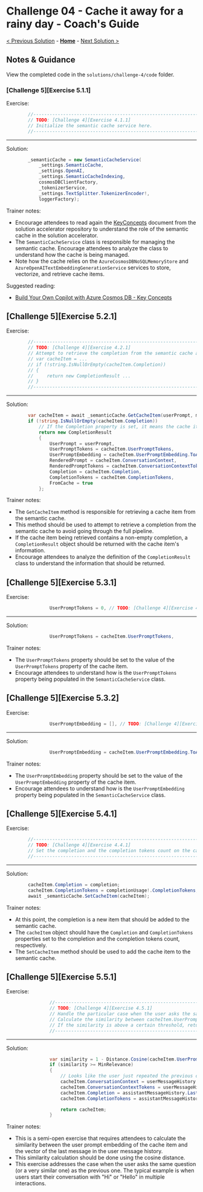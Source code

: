 # Challenge 04 - Cache it away for a rainy day - Coach's Guide

[< Previous Solution](./Solution-03.md) - **[Home](./README.md)** - [Next Solution >](./Solution-05.md)

## Notes & Guidance

View the completed code in the `solutions/challenge-4/code` folder.

### [Challenge 5][Exercise 5.1.1]

Exercise:

```csharp
        //--------------------------------------------------------------------------------------------------------
        // TODO: [Challenge 4][Exercise 4.1.1]
        // Initialize the semantic cache service here.
        //--------------------------------------------------------------------------------------------------------
```

---

Solution:

```csharp
        _semanticCache = new SemanticCacheService(
            _settings.SemanticCache,
            _settings.OpenAI,
            _settings.SemanticCacheIndexing,
            cosmosDBClientFactory,
            _tokenizerService,
            _settings.TextSplitter.TokenizerEncoder!,
            loggerFactory);
```

Trainer notes:

- Encourage attendees to read again the [KeyConcepts](https://github.com/Azure/BuildYourOwnCopilot/blob/main/docs/concepts.md) document from the solution accelerator repository to understand the role of the semantic cache in the solution accelerator.
- The `SemanticCacheService` class is responsible for managing the semantic cache. Encourage attendees to analyze the class to understand how the cache is being managed.
- Note how the cache relies on the `AzureCosmosDBNoSQLMemoryStore` and `AzureOpenAITextEmbeddingGenerationService` services to store, vectorize, and retrieve cache items.

Suggested reading:

- [Build Your Own Copilot with Azure Cosmos DB - Key Concepts](https://github.com/Azure/BuildYourOwnCopilot/blob/main/docs/concepts.md)

## [Challenge 5][Exercise 5.2.1]

Exercise:

```csharp
        //--------------------------------------------------------------------------------------------------------
        // TODO: [Challenge 4][Exercise 4.2.1]
        // Attempt to retrieve the completion from the semantic cache and return it.
        // var cacheItem = ...
        // if (!string.IsNullOrEmpty(cacheItem.Completion))
        // {
        //     return new CompletionResult ...
        // }
        //--------------------------------------------------------------------------------------------------------
```

---

Solution:

```csharp
        var cacheItem = await _semanticCache.GetCacheItem(userPrompt, messageHistory);
        if (!string.IsNullOrEmpty(cacheItem.Completion))
            // If the Completion property is set, it means the cache item was populated with a hit from the cache
            return new CompletionResult
            {
                UserPrompt = userPrompt,
                UserPromptTokens = cacheItem.UserPromptTokens,
                UserPromptEmbedding = cacheItem.UserPromptEmbedding.ToArray(),
                RenderedPrompt = cacheItem.ConversationContext,
                RenderedPromptTokens = cacheItem.ConversationContextTokens,
                Completion = cacheItem.Completion,
                CompletionTokens = cacheItem.CompletionTokens,
                FromCache = true
            };
```

Trainer notes:

- The `GetCacheItem` method is responsible for retrieving a cache item from the semantic cache.
- This method should be used to attempt to retrieve a completion from the semantic cache to avoid going through the full pipeline.
- If the cache item being retrieved contains a non-empty completion, a `CompletionResult` object should be returned with the cache item's information.
- Encourage attendees to analyze the definition of the `CompletionResult` class to understand the information that should be returned.

## [Challenge 5][Exercise 5.3.1]

Exercise:

```csharp
                UserPromptTokens = 0, // TODO: [Challenge 4][Exercise 4.3.1] Set the user prompt tokens from the cache item.
```

---

Solution:

```csharp
                UserPromptTokens = cacheItem.UserPromptTokens,
```

Trainer notes:

- The `UserPromptTokens` property should be set to the value of the `UserPromptTokens` property of the cache item.
- Encourage attendees to understand how is the `UserPromptTokens` property being populated in the `SemanticCacheService` class.

## [Challenge 5][Exercise 5.3.2]

Exercise:

```csharp
                UserPromptEmbedding = [], // TODO: [Challenge 4][Exercise 4.3.2] Set the user prompt embedding from the cache item.
```

---

Solution:

```csharp
                UserPromptEmbedding = cacheItem.UserPromptEmbedding.ToArray(),
```

Trainer notes:

- The `UserPromptEmbedding` property should be set to the value of the `UserPromptEmbedding` property of the cache item.
- Encourage attendees to understand how is the `UserPromptEmbedding` property being populated in the `SemanticCacheService` class.

## [Challenge 5][Exercise 5.4.1]

Exercise:

```csharp
        //--------------------------------------------------------------------------------------------------------
        // TODO: [Challenge 4][Exercise 4.4.1]
        // Set the completion and the completion tokens count on the cache item and then add then add it to the semantic memory.
        //--------------------------------------------------------------------------------------------------------
```

---

Solution:

```csharp
        cacheItem.Completion = completion;
        cacheItem.CompletionTokens = completionUsage!.CompletionTokens;
        await _semanticCache.SetCacheItem(cacheItem);
```

Trainer notes:

- At this point, the completion is a new item that should be added to the semantic cache.
- The `cacheItem` object should have the `Completion` and `CompletionTokens` properties set to the completion and the completion tokens count, respectively.
- The `SetCacheItem` method should be used to add the cache item to the semantic cache.

## [Challenge 5][Exercise 5.5.1]

Exercise:

```csharp
                //--------------------------------------------------------------------------------------------------------
                // TODO: [Challenge 4][Exercise 4.5.1]
                // Handle the particular case when the user asks the same question (or a very similar one) as the previous one.
                // Calculate the similarity between cacheItem.UserPromptEmbedding and userMessageHistory.Last().Vector.
                // If the similarity is above a certain threshold, return the cache item ensuring you update ConversationContext, ConversationContextTokens, Completion, and CompletionTokens.
                //--------------------------------------------------------------------------------------------------------
```

---

Solution:

```csharp
                var similarity = 1 - Distance.Cosine(cacheItem.UserPromptEmbedding.ToArray(), userMessageHistory.Last().Vector!);
                if (similarity >= MinRelevance)
                {
                    // Looks like the user just repeated the previous question
                    cacheItem.ConversationContext = userMessageHistory.Last().Text;
                    cacheItem.ConversationContextTokens = userMessageHistory.Last().TokensSize!.Value;
                    cacheItem.Completion = assistantMessageHistory.Last().Text;
                    cacheItem.CompletionTokens = assistantMessageHistory.Last().TokensSize!.Value;

                    return cacheItem;
                }
```

Trainer notes:

- This is a semi-open exercise that requires attendees to calculate the similarity between the user prompt embedding of the cache item and the vector of the last message in the user message history.
- This similarity calculation should be done using the cosine distance.
- This exercise addresses the case when the user asks the same question (or a very similar one) as the previous one. The typical example is when users start their conversation with "Hi" or "Hello" in multiple interactions.
